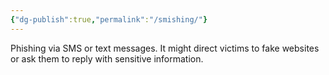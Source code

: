 ```yaml
---
{"dg-publish":true,"permalink":"/smishing/"}
---
```



Phishing via SMS or text messages. It might direct victims to fake websites or ask them to reply with sensitive information.